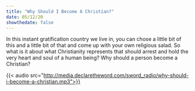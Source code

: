 ```yaml
---
title: "Why Should I Become A Christian?"
date: 05/12/20
showthedate: false
---
```


In this instant gratification country we live in, you can chose a little bit of this and a little bit of that and come up with your own religious salad. So what is it about what Christianity represents that should arrest and hold the very heart and soul of a human being? Why should a person become a Christian?
<!--more-->
{{< audio src="http://media.declaretheword.com/sword_radio/why-should-i-become-a-christian.mp3">}}